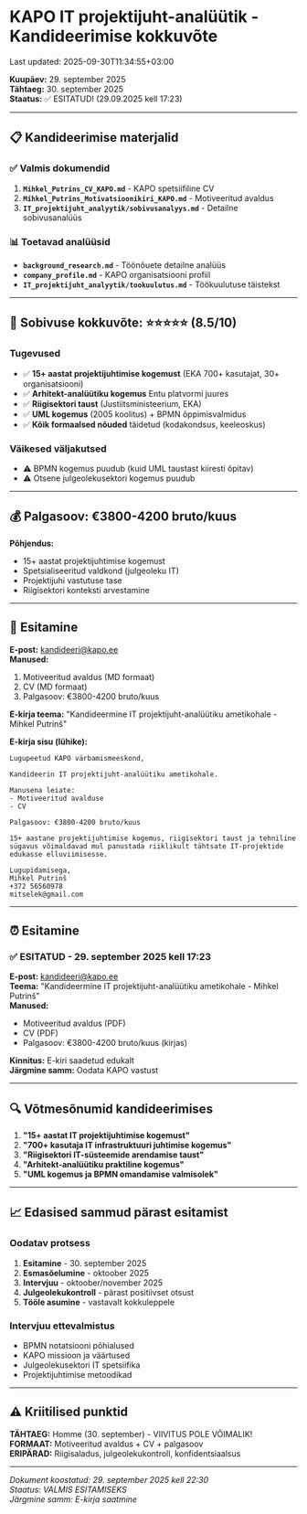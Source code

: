 # KAPO IT projektijuht-analüütik - Kandideerimise kokkuvõte

Last updated: 2025-09-30T11:34:55+03:00

**Kuupäev:** 29. september 2025  
**Tähtaeg:** 30. september 2025  
**Staatus:** ✅ ESITATUD! (29.09.2025 kell 17:23)

---

## 📋 Kandideerimise materjalid

### ✅ Valmis dokumendid

1. **`Mihkel_Putrins_CV_KAPO.md`** - KAPO spetsiifiline CV
2. **`Mihkel_Putrins_Motivatsioonikiri_KAPO.md`** - Motiveeritud avaldus
3. **`IT_projektijuht_analyytik/sobivusanalyys.md`** - Detailne sobivusanalüüs

### 📊 Toetavad analüüsid

- **`background_research.md`** - Töönõuete detailne analüüs
- **`company_profile.md`** - KAPO organisatsiooni profiil
- **`IT_projektijuht_analyytik/tookuulutus.md`** - Töökuulutuse täistekst

---

## 🎯 Sobivuse kokkuvõte: ⭐⭐⭐⭐⭐ (8.5/10)

### Tugevused

- ✅ **15+ aastat projektijuhtimise kogemust** (EKA 700+ kasutajat, 30+ organisatsiooni)
- ✅ **Arhitekt-analüütiku kogemus** Entu platvormi juures
- ✅ **Riigisektori taust** (Justiitsministeerium, EKA)
- ✅ **UML kogemus** (2005 koolitus) + BPMN õppimisvalmidus
- ✅ **Kõik formaalsed nõuded** täidetud (kodakondsus, keeleoskus)

### Väikesed väljakutsed

- ⚠️ BPMN kogemus puudub (kuid UML taustast kiiresti õpitav)
- ⚠️ Otsene julgeolekusektori kogemus puudub

---

## 💰 Palgasoov: €3800-4200 bruto/kuus

**Põhjendus:**

- 15+ aastat projektijuhtimise kogemust
- Spetsialiseeritud valdkond (julgeoleku IT)
- Projektijuhi vastutuse tase
- Riigisektori konteksti arvestamine

---

## 📧 Esitamine

**E-post:** <kandideeri@kapo.ee>  
**Manused:**

1. Motiveeritud avaldus (MD formaat)
2. CV (MD formaat)
3. Palgasoov: €3800-4200 bruto/kuus

**E-kirja teema:** "Kandideermine IT projektijuht-analüütiku ametikohale - Mihkel Putrinš"

**E-kirja sisu (lühike):**

```text
Lugupeetud KAPO värbamismeeskond,

Kandideerin IT projektijuht-analüütiku ametikohale.

Manusena leiate:
- Motiveeritud avalduse
- CV

Palgasoov: €3800-4200 bruto/kuus

15+ aastane projektijuhtimise kogemus, riigisektori taust ja tehniline sügavus võimaldavad mul panustada riiklikult tähtsate IT-projektide edukasse elluviimisesse.

Lugupidamisega,
Mihkel Putrinš
+372 56560978
mitselek@gmail.com
```

---

## ⏰ Esitamine

### ✅ ESITATUD - 29. september 2025 kell 17:23

**E-post:** <kandideeri@kapo.ee>  
**Teema:** "Kandideermine IT projektijuht-analüütiku ametikohale - Mihkel Putrinš"  
**Manused:**

- Motiveeritud avaldus (PDF)
- CV (PDF)
- Palgasoov: €3800-4200 bruto/kuus (kirjas)

**Kinnitus:** E-kiri saadetud edukalt  
**Järgmine samm:** Oodata KAPO vastust

---

## 🔍 Võtmesõnumid kandideerimises

1. **"15+ aastat IT projektijuhtimise kogemust"**
2. **"700+ kasutaja IT infrastruktuuri juhtimise kogemus"**
3. **"Riigisektori IT-süsteemide arendamise taust"**
4. **"Arhitekt-analüütiku praktiline kogemus"**
5. **"UML kogemus ja BPMN omandamise valmisolek"**

---

## 📈 Edasised sammud pärast esitamist

### Oodatav protsess

1. **Esitamine** - 30. september 2025
2. **Esmasõelumine** - oktoober 2025
3. **Intervjuu** - oktoober/november 2025
4. **Julgeolekukontroll** - pärast positiivset otsust
5. **Tööle asumine** - vastavalt kokkuleppele

### Intervjuu ettevalmistus

- BPMN notatsiooni põhialused
- KAPO missioon ja väärtused
- Julgeolekusektori IT spetsiifika
- Projektijuhtimise metoodikad

---

## ⚠️ Kriitilised punktid

**TÄHTAEG:** Homme (30. september) - VIIVITUS POLE VÕIMALIK!  
**FORMAAT:** Motiveeritud avaldus + CV + palgasoov  
**ERIPÄRAD:** Riigisaladus, julgeolekukontroll, konfidentsiaalsus

---

_Dokument koostatud: 29. september 2025 kell 22:30_  
_Staatus: VALMIS ESITAMISEKS_  
_Järgmine samm: E-kirja saatmine_
